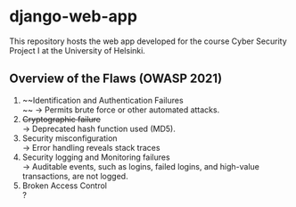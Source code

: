 # django-web-app

This repository hosts the web app developed for the course Cyber Security Project I at the University of Helsinki.

## Overview of the Flaws (OWASP 2021)

1.  ~~Identification and Authentication Failures <br/> ~~
 -> Permits brute force or other automated attacks.
2. ~~Cryptographic failure <br/>~~
 -> Deprecated hash function used (MD5).
3. Security misconfiguration <br/>
 -> Error handling reveals stack traces
4. Security logging and Monitoring failures <br/>
 -> Auditable events, such as logins, failed logins, and high-value transactions, are not logged.
5. Broken Access Control <br/>
?
